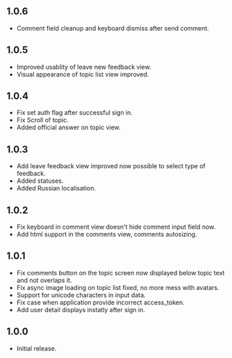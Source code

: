 ## 1.0.6 ##

* Comment field cleanup and keyboard dismiss after send comment.



## 1.0.5 ##

* Improved usablity of leave new feedback view.
* Visual appearance of topic list view improved.

## 1.0.4 ##

* Fix set auth flag after successful sign in.
* Fix Scroll of topic.
* Added official answer on topic view.


## 1.0.3 ##

* Add leave feedback view improved now possible to select type of feedback.
* Added statuses.
* Added Russian localisation.

## 1.0.2 ##

* Fix keyboard in comment view doesn't hide comment input field now.
* Add html support in the comments view, comments autosizing.

## 1.0.1 ##

* Fix comments button on the topic screen now displayed below topic text and not overlaps it.
* Fix async image loading on topic list fixed, no more mess with avatars.
* Support for unicode characters in input data.
* Fix case when application provide incorrect access_token.
* Add user detail displays instatly after sign in.

## 1.0.0 ##

* Initial release.